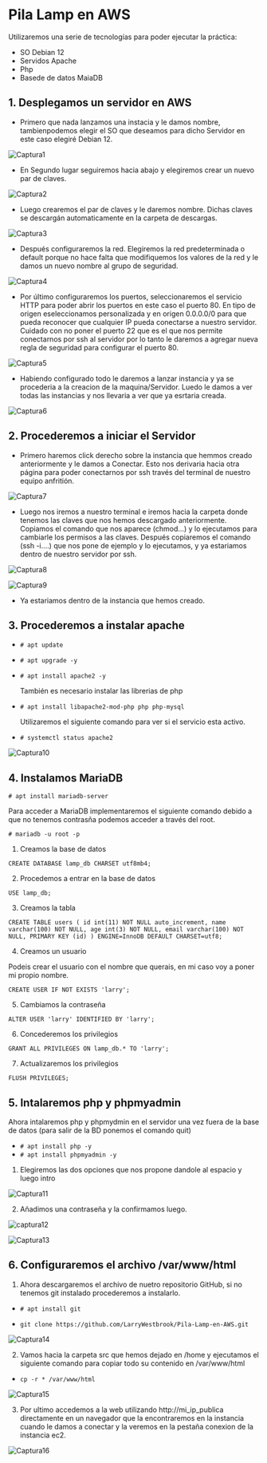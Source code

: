 # Pila Lamp en AWS

Utilizaremos una serie de tecnologías para poder ejecutar la práctica:

- SO Debian 12
- Servidos Apache
- Php
- Basede de datos MaiaDB

## 1. Desplegamos un servidor en AWS

- Primero que nada lanzamos una instacia y le damos nombre, tambienpodemos elegir el SO que deseamos para dicho Servidor en este caso elegiré Debian 12.

![Captura1](https://github.com/LarryWestbrook/Pila-Lamp-en-AWS/assets/114906861/bbf992e3-c2db-4658-a47e-98ad5f4413f9)

- En Segundo lugar seguiremos hacia abajo y elegiremos crear un nuevo par de claves.

![Captura2](https://github.com/LarryWestbrook/Pila-Lamp-en-AWS/assets/114906861/9c5af9b5-5be0-401c-9ffc-b98e0c2e7109)

- Luego crearemos el par de claves y le daremos nombre. Dichas claves se descargán automaticamente en la carpeta de descargas.

![Captura3](https://github.com/LarryWestbrook/Pila-Lamp-en-AWS/assets/114906861/98060a92-7664-420a-80ed-2cc8cfcaa443)

- Después configuraremos la red. Elegiremos la red predeterminada o default porque no hace falta que modifiquemos los valores de la red y le damos un nuevo nombre al grupo de seguridad.

![Captura4](https://github.com/LarryWestbrook/Pila-Lamp-en-AWS/assets/114906861/12998229-1041-484c-98f0-6781e5f46982)

- Por último configuraremos los puertos, seleccionaremos el servicio HTTP para poder abrir los puertos en este caso el puerto 80. En tipo de origen eseleccionamos personalizada y en origen 0.0.0.0/0 para que pueda reconocer que cualquier IP pueda conectarse a nuestro servidor. Cuidado con no poner el puerto 22 que es el que nos permite conectarnos por ssh al servidor por lo tanto le daremos a agregar nueva regla de seguridad para configurar el puerto 80.

![Captura5](https://github.com/LarryWestbrook/Pila-Lamp-en-AWS/assets/114906861/0e87ecfd-8e2e-4683-8e37-09c5ef5ab39b)

- Habiendo configurado todo le daremos a lanzar instancia y ya se procederia a la creacion de la maquina/Servidor. Luedo le damos a ver todas las instancias y nos llevaria a ver que ya esrtaria creada.

![Captura6](https://github.com/LarryWestbrook/Pila-Lamp-en-AWS/assets/114906861/975eb20b-81c3-4231-af93-81894433ed16)

## 2. Procederemos a iniciar el Servidor

- Primero haremos click derecho sobre la instancia que hemmos creado anteriormente y le damos a Conectar. Esto nos derivaria hacia otra página para poder conectarnos por ssh través del terminal de nuestro equipo anfritión. 

![Captura7](https://github.com/LarryWestbrook/Pila-Lamp-en-AWS/assets/114906861/3d62525f-417e-45f2-aa4b-3d0a4d4aab11)

- Luego nos iremos a nuestro terminal e iremos hacia la carpeta donde tenemos las claves que nos hemos descargado anteriormente. Copiamos el comando que nos aparece (chmod...) y lo ejecutamos para cambiarle los permisos a las claves. Después copiaremos el comando (ssh -i....) que nos pone de ejemplo y lo ejecutamos, y ya estariamos dentro de nuestro servidor por ssh. 

![Captura8](https://github.com/LarryWestbrook/Pila-Lamp-en-AWS/assets/114906861/d8da0bd0-8c84-4944-aef8-550bff3580e7)

![Captura9](https://github.com/LarryWestbrook/Pila-Lamp-en-AWS/assets/114906861/153b5260-d27a-4bfd-a233-b92f1545e351)

- Ya estariamos dentro de la instancia que hemos creado.

## 3. Procederemos a instalar apache

- `# apt update`
- `# apt upgrade -y`
- `# apt install apache2 -y`
  
  También es necesario instalar las librerias de php
  
- `# apt install libapache2-mod-php php php-mysql`
  
  Utilizaremos el siguiente comando para ver si el servicio esta activo.
  
- `# systemctl status apache2`

![Captura10](https://github.com/LarryWestbrook/Pila-Lamp-en-AWS/assets/114906861/5664b7da-0aa4-4a5d-9543-53aaf6e0dc0d)


## 4. Instalamos MariaDB

`# apt install mariadb-server`

  Para acceder a MariaDB implementaremos el siguiente comando debido a que no tenemos contrasña podemos acceder a través del root.

`# mariadb -u root -p`

1. Creamos la base de datos

`CREATE DATABASE lamp_db CHARSET utf8mb4;`

2. Procedemos a entrar en la base de datos

`USE lamp_db;`

3. Creamos la tabla

`CREATE TABLE users (
id int(11) NOT NULL auto_increment,
name varchar(100) NOT NULL,
age int(3) NOT NULL,
email varchar(100) NOT NULL,
PRIMARY KEY (id)
) ENGINE=InnoDB DEFAULT CHARSET=utf8;`

4. Creamos un usuario

  Podeis crear el usuario con el nombre que querais, en mi caso voy a poner mi propio nombre.

`CREATE USER IF NOT EXISTS 'larry';` 

5. Cambiamos la contraseña

`ALTER USER 'larry' IDENTIFIED BY 'larry'; `

6. Concederemos los privilegios

`GRANT ALL PRIVILEGES ON lamp_db.* TO 'larry';`

 7. Actualizaremos los privilegios

`FLUSH PRIVILEGES;` 

## 5. Intalaremos php y phpmyadmin

Ahora intalaremos php y phpmydmin en el servidor una vez fuera de la base de datos (para salir de la BD ponemos el comando quit)

- `# apt install php -y`
- `# apt install phpmyadmin -y`

1. Elegiremos las dos opciones que nos propone dandole al espacio y luego intro

![Captura11](https://github.com/LarryWestbrook/Pila-Lamp-en-AWS/assets/114906861/5e51bbfc-65d8-4a29-b9e3-56c32530fa1e)

2. Añadimos una contraseña y la confirmamos luego.

![captura12](https://github.com/LarryWestbrook/Pila-Lamp-en-AWS/assets/114906861/a9034855-5e11-4ae7-8e73-61258f524a8c)

![Captura13](https://github.com/LarryWestbrook/Pila-Lamp-en-AWS/assets/114906861/56384a3e-2c89-49b8-ad83-2f312060d48e)

## 6. Configuraremos el archivo /var/www/html

1. Ahora descargaremos el archivo de nuetro repositorio GitHub, si no tenemos git instalado procederemos a instalarlo.

- `# apt install git`

- `git clone https://github.com/LarryWestbrook/Pila-Lamp-en-AWS.git`

![Captura14](https://github.com/LarryWestbrook/Pila-Lamp-en-AWS/assets/114906861/4fa812c4-94d0-4e56-9baa-6306fac5527f)

2. Vamos hacia la carpeta src que hemos dejado en /home y ejecutamos el siguiente comando para copiar todo su contenido en /var/www/html

- `cp -r * /var/www/html`

![Captura15](https://github.com/LarryWestbrook/Pila-Lamp-en-AWS/assets/114906861/e84d01f7-29c2-4a4c-b769-266f4d9800c1)

3. Por ultimo accedemos a la web utilizando http://mi_ip_publica directamente en un navegador que la encontraremos en la instancia cuando le damos a conectar y la veremos en la pestaña conexion de la instancia ec2.

![Captura16](https://github.com/LarryWestbrook/Pila-Lamp-en-AWS/assets/114906861/3b2ad96d-2fc9-4be7-8d1b-7a75cec059af)








